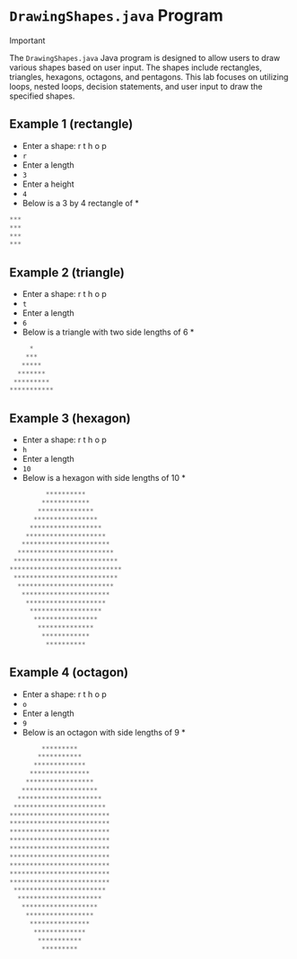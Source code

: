 # `DrawingShapes.java` Program

>[!IMPORTANT]
The `DrawingShapes.java` Java program is designed to allow users to draw various shapes based on user input. The shapes include rectangles, triangles, hexagons, octagons, and pentagons. This lab focuses on utilizing loops, nested loops, decision statements, and user input to draw the specified shapes.

## Example 1 (rectangle) 

- Enter a shape: r t h o p
- `r`
- Enter a length
- `3`
- Enter a height
- `4`
- Below is a 3 by 4 rectangle of *
```java
***
***
***
***
```
## Example 2 (triangle)

- Enter a shape: r t h o p
- `t`
- Enter a length
- `6`
- Below is a triangle with two side lengths of 6 *
```java
     *
    ***
   *****
  *******
 *********
***********
```
## Example 3 (hexagon)

- Enter a shape: r t h o p
- `h`
- Enter a length
- `10`
- Below is a hexagon with side lengths of 10 *
```java
         **********
        ************
       **************
      ****************
     ******************
    ********************
   **********************
  ************************
 **************************
****************************
 **************************
  ************************
   **********************
    ********************
     ******************
      ****************
       **************
        ************
         **********
```
## Example 4 (octagon)

- Enter a shape: r t h o p
- `o`
- Enter a length
- `9`
- Below is an octagon with side lengths of 9 *
```java
        *********
       ***********
      *************
     ***************
    *****************
   *******************
  *********************
 ***********************
*************************
*************************
*************************
*************************
*************************
*************************
*************************
*************************
*************************
 ***********************
  *********************
   *******************
    *****************
     ***************
      *************
       ***********
        *********
```

